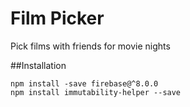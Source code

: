 Film Picker
===========

Pick films with friends for movie nights

##Installation

    npm install -save firebase@^8.0.0
	npm install immutability-helper --save